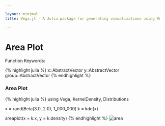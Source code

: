 ```yaml
---

layout: minimal
title: Vega.jl - A Julia package for generating visualizations using Vega

---
```


# Area Plot

Function Keywords:

{% highlight julia %}
x::AbstractVector
y::AbstractVector
group::AbstractVector
{% endhighlight %}

### Area Plot

{% highlight julia %}
using Vega, KernelDensity, Distributions

x = rand(Beta(3.0, 2.0), 1_000_000)
k = kde(x)

areaplot(x = k.x, y = k.density)
{% endhighlight %}
![area](http://johnmyleswhite.github.io/Vega.jl/images/areaplot.png)
